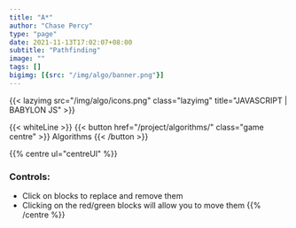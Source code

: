 ```yaml
---
title: "A*"
author: "Chase Percy"
type: "page"
date: 2021-11-13T17:02:07+08:00
subtitle: "Pathfinding"
image: ""
tags: []
bigimg: [{src: "/img/algo/banner.png"}]
---
```


{{< lazyimg src="/img/algo/icons.png" class="lazyimg" title="JAVASCRIPT | BABYLON JS" >}}

{{< whiteLine >}}
{{< button href="/project/algorithms/" class="game centre" >}} Algorithms {{< /button >}}

{{% centre ul="centreUl" %}}
### Controls:
- Click on blocks to replace and remove them
- Clicking on the red/green blocks will allow you to move them
{{% /centre %}}